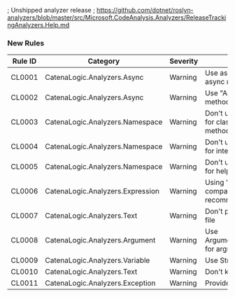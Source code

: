 ﻿; Unshipped analyzer release
; https://github.com/dotnet/roslyn-analyzers/blob/master/src/Microsoft.CodeAnalysis.Analyzers/ReleaseTrackingAnalyzers.Help.md

### New Rules
Rule ID | Category | Severity | Notes
--------|----------|----------|--------------------
CL0001  | CatenaLogic.Analyzers.Async   |  Warning | Use async overload inside this async method, [Documentation](https://github.com/CatenaLogic/CatenaLogic.Analyzers/blob/develop/doc/CL0001.md)
CL0002  | CatenaLogic.Analyzers.Async | Warning | Use "Async" suffix for async methods
CL0003  | CatenaLogic.Analyzers.Namespace | Warning | Don't use "Extensions" namespace for classes containing Extensions methods
CL0004  | CatenaLogic.Analyzers.Namespace | Warning | Don't use "Interfaces" namespace for interfaces
CL0005  | CatenaLogic.Analyzers.Namespace | Warning | Don't use ""Helpers"" namespace for helper classes
CL0006  | CatenaLogic.Analyzers.Expression | Warning | Using "is" statement inside null comparison expression is recommended style
CL0007  | CatenaLogic.Analyzers.Text | Warning | Don't place header on top of code file
CL0008  | CatenaLogic.Analyzers.Argument | Warning | Use ArgumentNullException.ThrowIfNull for argument check
CL0009  | CatenaLogic.Analyzers.Variable | Warning | Use String.Empty
CL0010  | CatenaLogic.Analyzers.Text | Warning | Don't keep class member regions
CL0011  | CatenaLogic.Analyzers.Exception | Warning | Provide log on throwing exception